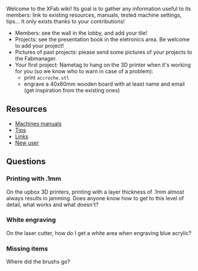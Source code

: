Welcome to the XFab wiki!
Its goal is to gather any information useful to its members: link to existing resources, manuals, tested machine settings, tips... It only exists thanks to your contributions!

* Members: see the wall in the lobby, and add your tile!
* Projects: see the presentation book in the eletronics area. Be welcome to add your project!
* Pictures of past projects: please send some pictures of your projects to the Fabmanager.
* Your first project: Nametag to hang on the 3D printer when it's working for you (so we know who to warn in case of a problem):
  * print `accroche.stl`
  * engrave a 40x60mm wooden board with at least name and email (get inspiration from the existing ones)

## Resources
* [Machines manuals](Manuals.md)
* [Tips](Tips.md)
* [Links](Links.md)
* [New user](NewUser.md)

## Questions
### Printing with .1mm
On the upbox 3D printers, printing with a layer thickness of .1mm almost always results in jamming. Does anyone know how to get to this level of detail, what works and what doesn't?
### White engraving
On the laser cutter, how do I get a white area when engraving blue acrylic? 
### Missing items
Where did the brushs go?

